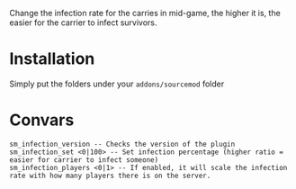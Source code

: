 Change the infection rate for the carries in mid-game, the higher it is, the easier for the carrier to infect survivors.
   

# Installation
Simply put the folders under your `addons/sourcemod` folder

# Convars
`sm_infection_version -- Checks the version of the plugin`   
`sm_infection_set <0|100> -- Set infection percentage (higher ratio = easier for carrier to infect someone)`   
`sm_infection_players <0|1> -- If enabled, it will scale the infection rate with how many players there is on the server.`   